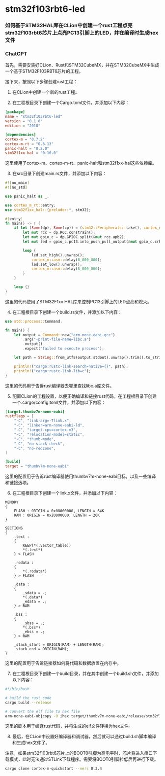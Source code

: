 # stm32f103rbt6-led

### 如何基于STM32HAL库在CLion中创建一个rust工程点亮stm32f103rbt6芯片上点亮PC13引脚上的LED，并在编译时生成hex文件



### ChatGPT

首先，需要安装好CLion、Rust和STM32CubeMX，并在STM32CubeMX中生成一个基于STM32F103RBT6芯片的工程。

接下来，按照以下步骤创建rust工程：

1. 在CLion中创建一个新的rust工程。

2. 在工程根目录下创建一个Cargo.toml文件，并添加以下内容：

```toml
[package]
name = "stm32f103rbt6-led"
version = "0.1.0"
edition = "2018"

[dependencies]
cortex-m = "0.7.2"
cortex-m-rt = "0.6.13"
panic-halt = "0.2.0"
stm32f1xx-hal = "0.10.0"
```

这里使用了cortex-m、cortex-m-rt、panic-halt和stm32f1xx-hal这些依赖库。

3. 在src目录下创建main.rs文件，并添加以下内容：

```rust
#![no_main]
#![no_std]

use panic_halt as _;

use cortex_m_rt::entry;
use stm32f1xx_hal::{prelude::*, stm32};

#[entry]
fn main() -> ! {
    if let (Some(dp), Some(cp)) = (stm32::Peripherals::take(), cortex_m::peripheral::Peripherals::take()) {
        let mut rcc = dp.RCC.constrain();
        let mut gpio_c = dp.GPIOC.split(&mut rcc.apb2);
        let mut led = gpio_c.pc13.into_push_pull_output(&mut gpio_c.crh);

        loop {
            led.set_high().unwrap();
            cortex_m::asm::delay(8_000_000);
            led.set_low().unwrap();
            cortex_m::asm::delay(8_000_000);
        }
    }

    loop {}
}
```

这里的代码使用了STM32F1xx HAL库来控制PC13引脚上的LED点亮和熄灭。

4. 在工程根目录下创建一个build.rs文件，并添加以下内容：

```rust
use std::process::Command;

fn main() {
    let output = Command::new("arm-none-eabi-gcc")
        .arg("-print-file-name=libc.a")
        .output()
        .expect("failed to execute process");

    let path = String::from_utf8(output.stdout).unwrap().trim().to_string();

    println!("cargo:rustc-link-search=native={}", path);
    println!("cargo:rustc-link-lib=c");
}
```

这里的代码用于告诉rust编译器去哪里查找libc.a库文件。

5. 配置CLion的工程设置，以便正确编译和链接rust代码。在工程根目录下创建一个.cargo/config.toml文件，并添加以下内容：

```toml
[target.thumbv7m-none-eabi]
rustflags = [
    "-C", "link-arg=-Tlink.x",
    "-C", "linker=arm-none-eabi-ld",
    "-C", "target-cpu=cortex-m3",
    "-C", "relocation-model=static",
    "-C", "thumb-mode",
    "-C", "no-stack-check",
    "-C", "no-redzone",
]

[build]
target = "thumbv7m-none-eabi"
```

这里的配置用于告诉rust编译器使用thumbv7m-none-eabi目标，以及一些编译和链接选项。

6. 在工程根目录下创建一个link.x文件，并添加以下内容：

```ld
MEMORY
{
    FLASH : ORIGIN = 0x08000000, LENGTH = 64K
    RAM : ORIGIN = 0x20000000, LENGTH = 20K
}

SECTIONS
{
    .text :
    {
        KEEP(*(.vector_table))
        *(.text*)
    } > FLASH

    .rodata :
    {
        *(.rodata*)
    } > FLASH

    .data :
    {
        _sdata = .;
        *(.data*)
        _edata = .;
    } > RAM

    .bss :
    {
        _sbss = .;
        *(.bss*)
        _ebss = .;
    } > RAM

    _stack_start = ORIGIN(RAM) + LENGTH(RAM);
    _stack_end = ORIGIN(RAM);
}
```

这里的配置用于告诉链接器如何将代码和数据放置在内存中。

7. 在工程根目录下创建一个build目录，并在其中创建一个build.sh文件，并添加以下内容：

```sh
#!/bin/bash

# build the rust code
cargo build --release

# convert the elf file to hex file
arm-none-eabi-objcopy -O ihex target/thumbv7m-none-eabi/release/stm32f103rbt6-led target/thumbv7m-none-eabi/release/stm32f103rbt6-led.hex
```

这里的脚本用于编译rust代码，并将生成的elf文件转换为hex文件。

8. 最后，在CLion中设置好编译器和调试器，然后就可以通过build.sh脚本编译和生成hex文件了。

注意，如果stm32f103rbt6芯片上的BOOT0引脚为高电平时，芯片将进入串口下载模式，此时无法通过STLink下载程序。需要将BOOT0引脚拉低后再进行下载。





```bash
cargo clone cortex-m-quickstart --vers 0.3.4
```

